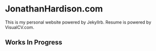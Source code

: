# JonathanHardison.com
This is my personal website powered by Jekyllrb.
Resume is powered by VisualCV.com.

## Works In Progress

